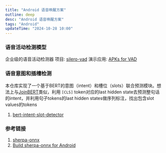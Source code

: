 ```yaml
---
title: "Android 语音唤醒方案"
outline: deep
desc: "Android 语音唤醒方案"
tags: "Android"
updateTime: "2024-10-28 10:00"
---
```


### 语音活动检测模型
企业级的语音活动检测器
项目: [silero-vad](https://github.com/snakers4/silero-vad)
演示应用: [APKs for VAD](https://k2-fsa.github.io/sherpa/onnx/vad/apk-cn.html)

### 语音意图和插槽检测

本仓库实现了一个基于BERT的意图（intent）和槽位（slots）联合预测模块。想法上与[JoinBERT](https://arxiv.org/abs/1902.10909)类似，利用 `[CLS]` token对应的last hidden state去预测整句话的intent，并利用句子tokens的last hidden states做序列标注，找出包含slot values的tokens
1. [bert-intent-slot-detector](https://github.com/Linear95/bert-intent-slot-detector)


### 参考链接
1. [sherpa-onnx](https://github.com/k2-fsa/sherpa-onnx)
2. [Build sherpa-onnx for Android](https://k2-fsa.github.io/sherpa/onnx/android/build-sherpa-onnx.html)